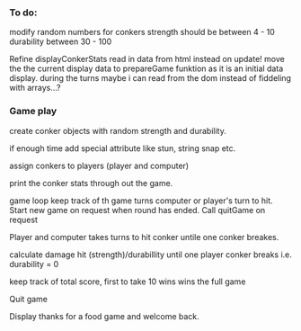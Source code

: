 
### To do:
modify random numbers for conkers
    strength should be between 4 - 10
    durability between 30 - 100

Refine displayConkerStats
  read in data from html instead on update!
  move the the current display data to prepareGame funktion as it is an initial data display. during the turns maybe i can read from the dom instead of fiddeling with arrays...?


### Game play
 create conker objects with random strength and durability.

  if enough time add special attribute like stun, string snap etc.


assign conkers to players (player and computer)


print the conker stats through out the game.


 game loop
  keep track of th game turns computer or player's turn to hit.
Start new game on request when round has ended. Call quitGame on request

Player and computer takes turns to hit conker untile one conker breakes.

calculate damage hit (strength)/durabillity until one player conker breaks i.e. durability = 0 

keep track of total score, first to take 10 wins wins the full game 

Quit game

Display thanks for a food game and welcome back.